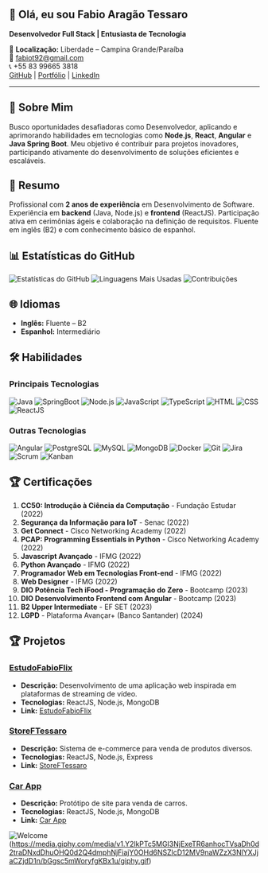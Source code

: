 ## 👋 Olá, eu sou Fabio Aragão Tessaro

**Desenvolvedor Full Stack | Entusiasta de Tecnologia**

📍 **Localização:** Liberdade – Campina Grande/Paraíba  
📧 [fabiot92@gmail.com](mailto:fabiot92@gmail.com)  
📞 +55 83 99665 3818  
[GitHub](https://github.com/kippeer) | [Portfólio](https://fabiotessaro.vercel.app/) | [LinkedIn](https://www.linkedin.com/in/fabio-aragao-496a32190/)

---

## 🚀 Sobre Mim

Busco oportunidades desafiadoras como Desenvolvedor, aplicando e aprimorando habilidades em tecnologias como **Node.js**, **React**, **Angular** e **Java Spring Boot**. Meu objetivo é contribuir para projetos inovadores, participando ativamente do desenvolvimento de soluções eficientes e escaláveis.

## 💼 Resumo

Profissional com **2 anos de experiência** em Desenvolvimento de Software. Experiência em **backend** (Java, Node.js) e **frontend** (ReactJS). Participação ativa em cerimônias ágeis e colaboração na definição de requisitos. Fluente em inglês (B2) e com conhecimento básico de espanhol.

## 📊 Estatísticas do GitHub

![Estatísticas do GitHub](https://github-readme-stats.vercel.app/api?username=kippeer&show_icons=true&hide_title=true&count_private=true&theme=radical)
![Linguagens Mais Usadas](https://github-readme-stats.vercel.app/api/top-langs/?username=kippeer&layout=compact&theme=radical)
![Contribuições](https://github-readme-streak-stats.herokuapp.com/?user=kippeer&theme=radical)
## 🌐 Idiomas

- **Inglês:** Fluente – B2
- **Espanhol:** Intermediário

## 🛠️ Habilidades

### Principais Tecnologias

![Java](https://img.shields.io/badge/Java-007396?style=flat&logo=java&logoColor=white)
![SpringBoot](https://img.shields.io/badge/SpringBoot-6DB33F?style=flat&logo=spring&logoColor=white)
![Node.js](https://img.shields.io/badge/Node.js-339933?style=flat&logo=node.js&logoColor=white)
![JavaScript](https://img.shields.io/badge/JavaScript-F7DF1E?style=flat&logo=javascript&logoColor=black)
![TypeScript](https://img.shields.io/badge/TypeScript-3178C6?style=flat&logo=typescript&logoColor=white)
![HTML](https://img.shields.io/badge/HTML-E34F26?style=flat&logo=html5&logoColor=white)
![CSS](https://img.shields.io/badge/CSS-1572B6?style=flat&logo=css3&logoColor=white)
![ReactJS](https://img.shields.io/badge/React-61DAFB?style=flat&logo=react&logoColor=black)

### Outras Tecnologias

![Angular](https://img.shields.io/badge/Angular-E23237?style=flat&logo=angular&logoColor=white)
![PostgreSQL](https://img.shields.io/badge/PostgreSQL-336791?style=flat&logo=postgresql&logoColor=white)
![MySQL](https://img.shields.io/badge/MySQL-4479A1?style=flat&logo=mysql&logoColor=white)
![MongoDB](https://img.shields.io/badge/MongoDB-47A248?style=flat&logo=mongodb&logoColor=white)
![Docker](https://img.shields.io/badge/Docker-2496ED?style=flat&logo=docker&logoColor=white)
![Git](https://img.shields.io/badge/Git-F05032?style=flat&logo=git&logoColor=white)
![Jira](https://img.shields.io/badge/Jira-0052CC?style=flat&logo=jira&logoColor=white)
![Scrum](https://img.shields.io/badge/Scrum-3e5f8a?style=flat&logo=scrum&logoColor=white)
![Kanban](https://img.shields.io/badge/Kanban-0079BF?style=flat&logo=kanban&logoColor=white)

## 🏆 Certificações

1. **CC50: Introdução à Ciência da Computação** - Fundação Estudar (2022)
2. **Segurança da Informação para IoT** - Senac (2022)
3. **Get Connect** - Cisco Networking Academy (2022)
4. **PCAP: Programming Essentials in Python** - Cisco Networking Academy (2022)
5. **Javascript Avançado** - IFMG (2022)
6. **Python Avançado** - IFMG (2022)
7. **Programador Web em Tecnologias Front-end** - IFMG (2022)
8. **Web Designer** - IFMG (2022)
9. **DIO Potência Tech iFood - Programação do Zero** - Bootcamp (2023)
10. **DIO Desenvolvimento Frontend com Angular** - Bootcamp (2023)
11. **B2 Upper Intermediate** - EF SET (2023)
12. **LGPD** - Plataforma Avançar+ (Banco Santander) (2024)

## 🏆 Projetos

### **[EstudoFabioFlix](https://example.com)**
- **Descrição:** Desenvolvimento de uma aplicação web inspirada em plataformas de streaming de vídeo.
- **Tecnologias:** ReactJS, Node.js, MongoDB
- **Link:** [EstudoFabioFlix](https://estudofabioflix.vercel.app/)

### **[StoreFTessaro](https://example.com)**
- **Descrição:** Sistema de e-commerce para venda de produtos diversos.
- **Tecnologias:** ReactJS, Node.js, Express
- **Link:** [StoreFTessaro](https://storeftessaro.example.com)

### **[Car App](https://example.com)**
- **Descrição:** Protótipo de site para venda de carros.
- **Tecnologias:** ReactJS, Node.js, MongoDB
- **Link:** [Car App](https://carapp.example.com)

![Welcome](https://media.giphy.com/media/v1.Y2lkPTc5MGI3NjExbnQyYnA1czVpN3Zhc282bnQ3a3hnMjM4NWJ5aWR6OWFzbnBpdnNzbiZlcD12MV9naWZzX3NlYXJjaCZjdD1n/v9bipbbqgOmCSSpPgl/giphy.gif)
(https://media.giphy.com/media/v1.Y2lkPTc5MGI3NjExeTR6anhocTVsaDh0d2traDNxdDhuOHQ0d2Q4dmphNjFiajY0OHd6NSZlcD12MV9naWZzX3NlYXJjaCZjdD1n/bGgsc5mWoryfgKBx1u/giphy.gif)

